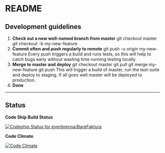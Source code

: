 README
======

Development guidelines
----------------------
1. **Check out a new well-named branch from master**
  git checkout master
  git checkout -b my-new-feature
2. **Commit often and push regularly to remote**
  git push -u origin my-new-feature
  Every push triggers a build and runs tests, so this will help to catch bugs early without wasting time running testing locally.
3. **Merge to master and deploy**
  git checkout master
  git pull
  git merge my-new-feature
  git push
  This will trigger a build of master, run the test-suite and deploy to staging.
  If all goes well master will be deployed to production.
4. **Done**

***

Status
------------

**Code Ship Build Status**

[ ![Codeship Status for evenbrenna/BareFaktura](https://codeship.com/projects/bbc45710-8b03-0132-04dc-660f9dc63bc4/status?branch=master)](https://codeship.com/projects/60234)

**Code Climate**

[![Code Climate](https://codeclimate.com/repos/54d917c669568006d5002a33/badges/cd14de099850f960a83b/gpa.svg)](https://codeclimate.com/repos/54d917c669568006d5002a33/feed)
